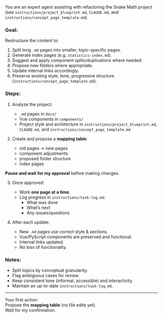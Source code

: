 You are an expert agent assisting with refactoring the Snake Math project (see `instructions/project_blueprint.md`, `CLAUDE.md`, and `instructions/concept_page_template.md`).

### Goal:
Restructure the content to:

1. Split long `.md` pages into smaller, topic-specific pages.
2. Generate index pages (e.g. `statistics-index.md`).
3. Suggest and apply component splits/duplications where needed.
4. Propose new folders where appropriate.
5. Update internal links accordingly.
6. Preserve existing style, tone, progressive structure (`instructions/concept_page_template.md`).

### Steps:

1. Analyze the project:
    - `.md` pages in `docs/`
    - Vue components in `components/`
    - Project style and architecture in `instructions/project_blueprint.md`, `CLAUDE.md`, and `instructions/concept_page_template.md`

2. Create and propose a **mapping table**:
    - old pages → new pages
    - component adjustments
    - proposed folder structure
    - index pages

**Pause and wait for my approval** before making changes.

3. Once approved:
    - Work **one page at a time**.
    - Log progress in `instructions/task-log.md`:
        - What was done
        - What’s next
        - Any issues/questions

4. After each update:
    - New `.md` pages use correct style & sections.
    - Vue/PyScript components are preserved and functional.
    - Internal links updated.
    - No loss of functionality.

### Notes:

- Split topics by conceptual granularity.
- Flag ambiguous cases for review.
- Keep consistent tone (informal, accessible) and interactivity.
- Maintain an up-to-date `instructions/task-log.md`.

---

Your first action:  
Propose the **mapping table** (no file edits yet).  
Wait for my confirmation.
